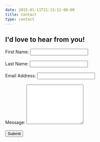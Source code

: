 ```yaml
---
date: 2015-01-11T21:13:11-08:00
title: Contact
type: contact
---
```


<h2>I'd love to hear from you!</h2>

<form action="https://getsimpleform.com/messages?form_api_token=b31f239fea056c89596a288c31b1a94d" method="post">
  First Name: <input type='text' name='first_name' />
  </br>
  </br>
  Last Name: <input type='text' name='last_name' />
  </br>
  </br>
  Email Address: <input type='text' name='email_address' />
  </br>
  </br>
  Message: <textarea name='message' rows=8></textarea>
  </br>
  </br>
  <input type='hidden' name='redirect_to' value='http://localhost:1313/contact-thanks/' />
  <input type='submit' value='Submit' />
</form>